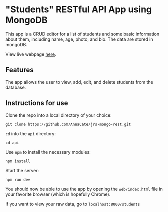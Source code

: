 # "Students" RESTful API App using MongoDB

This app is a CRUD editor for a list of students and some basic information about them, including name, age, photo, and bio. The data are stored in mongoDB.

View live webpage [here](https://annacate.github.io/jrs-mongo-rest/web/index.html).

## Features

The app allows the user to view, add, edit, and delete students from the database.

## Instructions for use

Clone the repo into a local directory of your choice:

```
git clone https://github.com/AnnaCate/jrs-mongo-rest.git
```

`cd` into the `api` directory:

```
cd api
```

Use `npm` to install the necessary modules:

```
npm install
```

Start the server:

```
npm run dev
```

You should now be able to use the app by opening the `web/index.html` file in your favorite browser (which is hopefully Chrome).

If you want to view your raw data, go to `localhost:8000/students`
